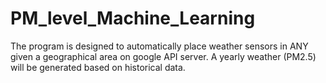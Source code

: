 # PM_level_Machine_Learning
The program is designed to automatically place weather sensors in ANY given a geographical area on google API server. A yearly weather (PM2.5) will be generated based on historical data. 
